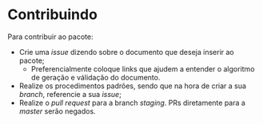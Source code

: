 # Contribuindo
Para contribuir ao pacote:
- Crie uma _issue_ dizendo sobre o documento que deseja inserir ao pacote;
  - Preferencialmente coloque links que ajudem a entender o algoritmo de geração e válidação do documento.
- Realize os procedimentos padrões, sendo que na hora de criar a sua _branch_, referencie a sua _issue_;
- Realize o _pull request_ para a branch _staging_. PRs diretamente para a _master_ serão negados.
